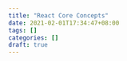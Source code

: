 ```yaml
---
title: "React Core Concepts"
date: 2021-02-01T17:34:47+08:00
tags: []
categories: []
draft: true
---
```


